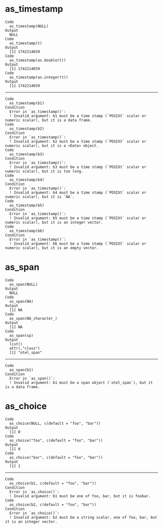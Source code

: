 # as_timestamp

    Code
      as_timestamp(NULL)
    Output
      NULL
    Code
      as_timestamp(t)
    Output
      [1] 1742214039
    Code
      as_timestamp(as.double(t))
    Output
      [1] 1742214039
    Code
      as_timestamp(as.integer(t))
    Output
      [1] 1742214039

---

    Code
      as_timestamp(b1)
    Condition
      Error in `as_timestamp()`:
      ! Invalid argument: b1 must be a time stamp (`POSIXt` scalar or numeric scalar), but it is a data frame.
    Code
      as_timestamp(b2)
    Condition
      Error in `as_timestamp()`:
      ! Invalid argument: b2 must be a time stamp (`POSIXt` scalar or numeric scalar), but it is a <Date> object.
    Code
      as_timestamp(b3)
    Condition
      Error in `as_timestamp()`:
      ! Invalid argument: b3 must be a time stamp (`POSIXt` scalar or numeric scalar), but it is too long.
    Code
      as_timestamp(b4)
    Condition
      Error in `as_timestamp()`:
      ! Invalid argument: b4 must be a time stamp (`POSIXt` scalar or numeric scalar), but it is `NA`.
    Code
      as_timestamp(b5)
    Condition
      Error in `as_timestamp()`:
      ! Invalid argument: b5 must be a time stamp (`POSIXt` scalar or numeric scalar), but it is an integer vector.
    Code
      as_timestamp(b6)
    Condition
      Error in `as_timestamp()`:
      ! Invalid argument: b6 must be a time stamp (`POSIXt` scalar or numeric scalar), but it is an empty vector.

# as_span

    Code
      as_span(NULL)
    Output
      NULL
    Code
      as_span(NA)
    Output
      [1] NA
    Code
      as_span(NA_character_)
    Output
      [1] NA
    Code
      as_span(sp)
    Output
      list()
      attr(,"class")
      [1] "otel_span"

---

    Code
      as_span(b1)
    Condition
      Error in `as_span()`:
      ! Invalid argument: b1 must be a span object (`otel_span`), but it is a data frame.

# as_choice

    Code
      as_choice(NULL, c(default = "foo", "bar"))
    Output
      [1] 0
    Code
      as_choice("foo", c(default = "foo", "bar"))
    Output
      [1] 0
    Code
      as_choice("bar", c(default = "foo", "bar"))
    Output
      [1] 1

---

    Code
      as_choice(b1, c(default = "foo", "bar"))
    Condition
      Error in `as_choice()`:
      ! Invalid argument: b1 must be one of foo, bar, but it is foobar.
    Code
      as_choice(b2, c(default = "foo", "bar"))
    Condition
      Error in `as_choice()`:
      ! Invalid argument: b2 must be a string scalar, one of foo, bar, but it is an integer vector.

